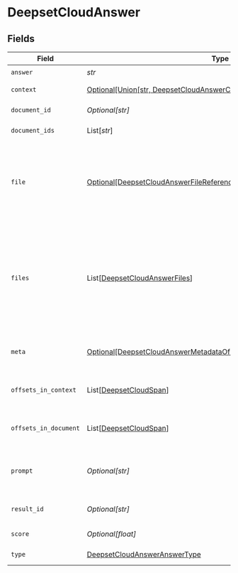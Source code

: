 # DeepsetCloudAnswer


## Fields

| Field                                                                                                                                                             | Type                                                                                                                                                              | Required                                                                                                                                                          | Description                                                                                                                                                       |
| ----------------------------------------------------------------------------------------------------------------------------------------------------------------- | ----------------------------------------------------------------------------------------------------------------------------------------------------------------- | ----------------------------------------------------------------------------------------------------------------------------------------------------------------- | ----------------------------------------------------------------------------------------------------------------------------------------------------------------- |
| `answer`                                                                                                                                                          | *str*                                                                                                                                                             | :heavy_check_mark:                                                                                                                                                | N/A                                                                                                                                                               |
| `context`                                                                                                                                                         | [Optional[Union[str, DeepsetCloudAnswerContextContext, List[Any]]]](../../models/shared/deepsetcloudanswercontext.md)                                             | :heavy_minus_sign:                                                                                                                                                | Context of the answer.                                                                                                                                            |
| `document_id`                                                                                                                                                     | *Optional[str]*                                                                                                                                                   | :heavy_minus_sign:                                                                                                                                                | ID of the document                                                                                                                                                |
| `document_ids`                                                                                                                                                    | List[*str*]                                                                                                                                                       | :heavy_minus_sign:                                                                                                                                                | IDs of the document                                                                                                                                               |
| `file`                                                                                                                                                            | [Optional[DeepsetCloudAnswerFileReferenceObjectDeprecatedUseFilesInstead]](../../models/shared/deepsetcloudanswerfilereferenceobjectdeprecatedusefilesinstead.md) | :heavy_minus_sign:                                                                                                                                                | Object containing the `file_id` and `name` of a file. This is used to associate a document with a file.                                                           |
| `files`                                                                                                                                                           | List[[DeepsetCloudAnswerFiles](../../models/shared/deepsetcloudanswerfiles.md)]                                                                                   | :heavy_minus_sign:                                                                                                                                                | List of object containing the `file_id` and `name` of a file. This is used to associate an answer with its source files.                                          |
| `meta`                                                                                                                                                            | [Optional[DeepsetCloudAnswerMetadataOfFile]](../../models/shared/deepsetcloudanswermetadataoffile.md)                                                             | :heavy_minus_sign:                                                                                                                                                | The metadata of this document.                                                                                                                                    |
| `offsets_in_context`                                                                                                                                              | List[[DeepsetCloudSpan](../../models/shared/deepsetcloudspan.md)]                                                                                                 | :heavy_minus_sign:                                                                                                                                                | Offsets of the answer in the context.                                                                                                                             |
| `offsets_in_document`                                                                                                                                             | List[[DeepsetCloudSpan](../../models/shared/deepsetcloudspan.md)]                                                                                                 | :heavy_minus_sign:                                                                                                                                                | Offsets of the answer in the document.                                                                                                                            |
| `prompt`                                                                                                                                                          | *Optional[str]*                                                                                                                                                   | :heavy_minus_sign:                                                                                                                                                | The prompt that was used to generate the result.                                                                                                                  |
| `result_id`                                                                                                                                                       | *Optional[str]*                                                                                                                                                   | :heavy_minus_sign:                                                                                                                                                | Unique identifier of the result.                                                                                                                                  |
| `score`                                                                                                                                                           | *Optional[float]*                                                                                                                                                 | :heavy_minus_sign:                                                                                                                                                | Score of the answer.                                                                                                                                              |
| `type`                                                                                                                                                            | [DeepsetCloudAnswerAnswerType](../../models/shared/deepsetcloudansweranswertype.md)                                                                               | :heavy_check_mark:                                                                                                                                                | Type of the answer.                                                                                                                                               |
